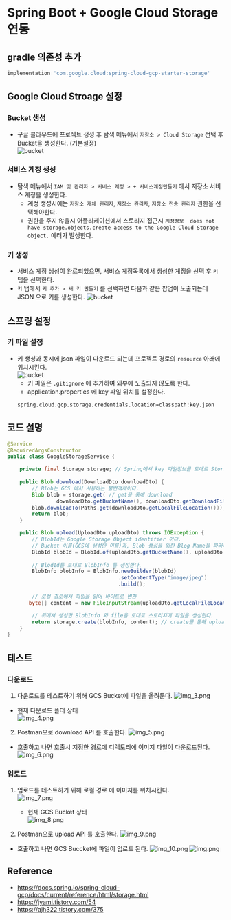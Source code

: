 # Spring Boot + Google Cloud Storage 연동

## gradle 의존성 추가
```groovy
implementation 'com.google.cloud:spring-cloud-gcp-starter-storage'
```

## Google Cloud Stroage 설정

### Bucket 생성
- 구글 클라우드에 프로젝트 생성 후 탐색 메뉴에서 `저장소 > Cloud Storage` 선택 후 Bucket을 생성한다. (기본설정)  
  ![bucket](./image/img.png)
### 서비스 계정 생성
- 탐색 메뉴에서 `IAM 및 관리자 > 서비스 계정 > + 서비스계정만들기` 에서 저장소 서비스 계정을 생성한다.
  - 계정 생성시에는 `저장소 개체 관리자`, `저장소 관리자`, `저장소 전송 관리자` 권한을 선택해야한다.
  - 권한을 주지 않을시 어플리케이션에서 스토리지 접근시 `계정정보  does not have storage.objects.create access to the Google Cloud Storage object.` 에러가 발생한다.

### 키 생성
- 서비스 계정 생성이 완료되었으면, 서비스 계정목록에서 생성한 계정을 선택 후 `키` 탭을 선택한다.  
- `키` 탭에서 `키 추가 > 새 키 만들기` 를 선택하면 다음과 같은 팝업이 노출되는데 JSON 으로 키를 생성한다.
  ![bucket](./image/img_2.png)


## 스프링 설정
### 키 파일 설정
- 키 생성과 동시에 json 파일이 다운로드 되는데 프로젝트 경로의 `resource` 아래에 위치시킨다.  
  ![bucket](./image/img_1.png)
  - 키 파일은 `.gitignore` 에 추가하여 외부에 노출되지 않도록 한다.
  - application.properties 에 key 파일 위치를 설정한다.
  ```properties
  spring.cloud.gcp.storage.credentials.location=classpath:key.json
  ```
  
## 코드 설명
```java
@Service
@RequiredArgsConstructor
public class GoogleStorageService {

    private final Storage storage; // Spring에서 key 파일정보를 토대로 Storage를 생성해준다. 사용자는 주입받아서 사용하면 됨.
    
    public Blob download(DownloadDto downloadDto) {
        // Blob는 GCS 에서 사용하는 불변객체이다.
        Blob blob = storage.get( // get을 통해 download
                downloadDto.getBucketName(), downloadDto.getDownloadFileName());
        blob.downloadTo(Paths.get(downloadDto.getLocalFileLocation()));
        return blob;
    }

    public Blob upload(UploadDto uploadDto) throws IOException {
        // BlobId는 Google Storage Object identifier 이다.
        // Bucket 이름(GCS에 생성한 이름)과, Blob 생성을 위한 Blog Name을 파라미터로 받는다. 
        BlobId blobId = BlobId.of(uploadDto.getBucketName(), uploadDto.getUploadFileName());
        
        // BlodId를 토대로 BlobInfo 를 생성한다.
        BlobInfo blobInfo = BlobInfo.newBuilder(blobId)
                                    .setContentType("image/jpeg")
                                    .build();

        // 로컬 경로에서 파일을 읽어 바이트로 변환
       byte[] content = new FileInputStream(uploadDto.getLocalFileLocation()).readAllBytes();

        // 위에서 생성한 BlobInfo 와 file을 토대로 스토리지에 파일을 생성한다. 
        return storage.create(blobInfo, content); // create를 통해 upload 한다.
    }
}
```

## 테스트
### 다운로드
1. 다운로드를 테스트하기 위해 GCS Bucket에 파일을 올려둔다.
  ![img_3.png](./image/img_3.png)
  - 현재 다운로드 폴더 상태  
    ![img_4.png](./image/img_4.png)

2. Postman으로 download API 를 호출한다.
   ![img_5.png](./image/img_5.png)
   
  - 호출하고 나면 호출시 지정한 경로에 디렉토리에 이미지 파일이 다운로드된다.  
    ![img_6.png](./image/img_6.png)
  

### 업로드
1. 업로드를 테스트하기 위해 로컬 경로 에 이미지를 위치시킨다.  
   ![img_7.png](./image/img_7.png)
   - 현재 GCS Bucket 상태  
     ![img_8.png](./image/img_8.png)

2. Postman으로 upload API 를 호출한다.
   ![img_9.png](./image/img_9.png)

  - 호출하고 나면 GCS Buccket에 파일이 업로드 된다.
    ![img_10.png](./image/img_10.png)
    ![img.png](img.png)
    

## Reference
- https://docs.spring.io/spring-cloud-gcp/docs/current/reference/html/storage.html
- https://jyami.tistory.com/54
- https://ajh322.tistory.com/375

